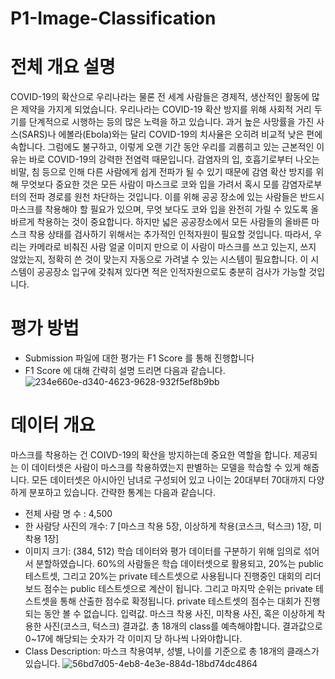 # P1-Image-Classification

# 전체 개요 설명
COVID-19의 확산으로 우리나라는 물론 전 세계 사람들은 경제적, 생산적인 활동에 많은 제약을 가지게 되었습니다. 우리나라는 COVID-19 확산 방지를 위해 사회적 거리 두기를 단계적으로 시행하는 등의 많은 노력을 하고 있습니다. 과거 높은 사망률을 가진 사스(SARS)나 에볼라(Ebola)와는 달리 COVID-19의 치사율은 오히려 비교적 낮은 편에 속합니다. 그럼에도 불구하고, 이렇게 오랜 기간 동안 우리를 괴롭히고 있는 근본적인 이유는 바로 COVID-19의 강력한 전염력 때문입니다.
감염자의 입, 호흡기로부터 나오는 비말, 침 등으로 인해 다른 사람에게 쉽게 전파가 될 수 있기 때문에 감염 확산 방지를 위해 무엇보다 중요한 것은 모든 사람이 마스크로 코와 입을 가려서 혹시 모를 감염자로부터의 전파 경로를 원천 차단하는 것입니다. 이를 위해 공공 장소에 있는 사람들은 반드시 마스크를 착용해야 할 필요가 있으며, 무엇 보다도 코와 입을 완전히 가릴 수 있도록 올바르게 착용하는 것이 중요합니다. 하지만 넓은 공공장소에서 모든 사람들의 올바른 마스크 착용 상태를 검사하기 위해서는 추가적인 인적자원이 필요할 것입니다.
따라서, 우리는 카메라로 비춰진 사람 얼굴 이미지 만으로 이 사람이 마스크를 쓰고 있는지, 쓰지 않았는지, 정확히 쓴 것이 맞는지 자동으로 가려낼 수 있는 시스템이 필요합니다. 이 시스템이 공공장소 입구에 갖춰져 있다면 적은 인적자원으로도 충분히 검사가 가능할 것입니다.

# 평가 방법
- Submission 파일에 대한 평가는 F1 Score 를 통해 진행합니다
- F1 Score 에 대해 간략히 설명 드리면 다음과 같습니다.
![234e660e-d340-4623-9628-932f5ef8b9bb](https://user-images.githubusercontent.com/55614265/113950298-ebbe0480-984b-11eb-8ca7-933738c97589.png)

# 데이터 개요
마스크를 착용하는 건 COIVD-19의 확산을 방지하는데 중요한 역할을 합니다. 제공되는 이 데이터셋은 사람이 마스크를 착용하였는지 판별하는 모델을 학습할 수 있게 해줍니다. 모든 데이터셋은 아시아인 남녀로 구성되어 있고 나이는 20대부터 70대까지 다양하게 분포하고 있습니다. 간략한 통계는 다음과 같습니다.
- 전체 사람 명 수 : 4,500
- 한 사람당 사진의 개수: 7 [마스크 착용 5장, 이상하게 착용(코스크, 턱스크) 1장, 미착용 1장]
- 이미지 크기: (384, 512)
학습 데이터와 평가 데이터를 구분하기 위해 임의로 섞어서 분할하였습니다. 60%의 사람들은 학습 데이터셋으로 활용되고, 20%는 public 테스트셋, 그리고 20%는 private 테스트셋으로 사용됩니다
진행중인 대회의 리더보드 점수는 public 테스트셋으로 계산이 됩니다. 그리고 마지막 순위는 private 테스트셋을 통해 산출한 점수로 확정됩니다. private 테스트셋의 점수는 대회가 진행되는 동안 볼 수 없습니다.
입력값. 마스크 착용 사진, 미착용 사진, 혹은 이상하게 착용한 사진(코스크, 턱스크)
결과값. 총 18개의 class를 예측해야합니다. 결과값으로 0~17에 해당되는 숫자가 각 이미지 당 하나씩 나와야합니다.
- Class Description: 마스크 착용여부, 성별, 나이를 기준으로 총 18개의 클래스가 있습니다.
![56bd7d05-4eb8-4e3e-884d-18bd74dc4864](https://user-images.githubusercontent.com/55614265/113950407-3475bd80-984c-11eb-9056-ef149ce5a28e.png)
